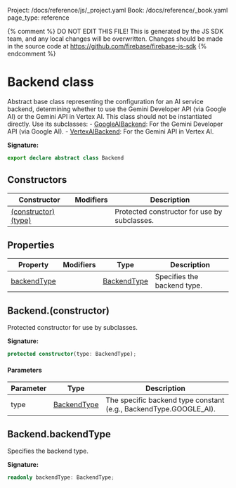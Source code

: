 Project: /docs/reference/js/_project.yaml
Book: /docs/reference/_book.yaml
page_type: reference

{% comment %}
DO NOT EDIT THIS FILE!
This is generated by the JS SDK team, and any local changes will be
overwritten. Changes should be made in the source code at
https://github.com/firebase/firebase-js-sdk
{% endcomment %}

# Backend class
Abstract base class representing the configuration for an AI service backend, determining whether to use the Gemini Developer API (via Google AI) or the Gemini API in Vertex AI. This class should not be instantiated directly. Use its subclasses: - [GoogleAIBackend](./vertexai.googleaibackend.md#googleaibackend_class)<!-- -->: For the Gemini Developer API (via Google AI). - [VertexAIBackend](./vertexai.vertexaibackend.md#vertexaibackend_class)<!-- -->: For the Gemini API in Vertex AI.

<b>Signature:</b>

```typescript
export declare abstract class Backend 
```

## Constructors

|  Constructor | Modifiers | Description |
|  --- | --- | --- |
|  [(constructor)(type)](./vertexai.backend.md#backendconstructor) |  | Protected constructor for use by subclasses. |

## Properties

|  Property | Modifiers | Type | Description |
|  --- | --- | --- | --- |
|  [backendType](./vertexai.backend.md#backendbackendtype) |  | [BackendType](./vertexai.md#backendtype) | Specifies the backend type. |

## Backend.(constructor)

Protected constructor for use by subclasses.

<b>Signature:</b>

```typescript
protected constructor(type: BackendType);
```

#### Parameters

|  Parameter | Type | Description |
|  --- | --- | --- |
|  type | [BackendType](./vertexai.md#backendtype) | The specific backend type constant (e.g., BackendType.GOOGLE\_AI). |

## Backend.backendType

Specifies the backend type.

<b>Signature:</b>

```typescript
readonly backendType: BackendType;
```
